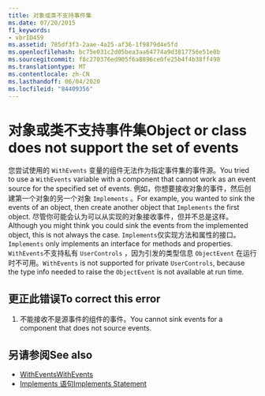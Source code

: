 ```yaml
---
title: 对象或类不支持事件集
ms.date: 07/20/2015
f1_keywords:
- vbrID459
ms.assetid: 785df3f3-2aae-4a25-af36-1f9879d4e5fd
ms.openlocfilehash: bc75e031c2d05bea3aa64774a9d3817756e51e8b
ms.sourcegitcommit: f8c270376ed905f6a8896ce0fe25b4f4b38ff498
ms.translationtype: MT
ms.contentlocale: zh-CN
ms.lasthandoff: 06/04/2020
ms.locfileid: "84409356"
---
```

# <a name="object-or-class-does-not-support-the-set-of-events"></a><span data-ttu-id="7715b-102">对象或类不支持事件集</span><span class="sxs-lookup"><span data-stu-id="7715b-102">Object or class does not support the set of events</span></span>
<span data-ttu-id="7715b-103">您尝试使用的 `WithEvents` 变量的组件无法作为指定事件集的事件源。</span><span class="sxs-lookup"><span data-stu-id="7715b-103">You tried to use a `WithEvents` variable with a component that cannot work as an event source for the specified set of events.</span></span> <span data-ttu-id="7715b-104">例如，你想要接收对象的事件，然后创建第一个对象的另一个对象 `Implements` 。</span><span class="sxs-lookup"><span data-stu-id="7715b-104">For example, you wanted to sink the events of an object, then create another object that `Implements` the first object.</span></span> <span data-ttu-id="7715b-105">尽管你可能会认为可以从实现的对象接收事件，但并不总是这样。</span><span class="sxs-lookup"><span data-stu-id="7715b-105">Although you might think you could sink the events from the implemented object, this is not always the case.</span></span> <span data-ttu-id="7715b-106">`Implements`仅实现方法和属性的接口。</span><span class="sxs-lookup"><span data-stu-id="7715b-106">`Implements` only implements an interface for methods and properties.</span></span> <span data-ttu-id="7715b-107">`WithEvents`不支持私有 `UserControls` ，因为引发的类型信息 `ObjectEvent` 在运行时不可用。</span><span class="sxs-lookup"><span data-stu-id="7715b-107">`WithEvents` is not supported for private `UserControls`, because the type info needed to raise the `ObjectEvent` is not available at run time.</span></span>  
  
## <a name="to-correct-this-error"></a><span data-ttu-id="7715b-108">更正此错误</span><span class="sxs-lookup"><span data-stu-id="7715b-108">To correct this error</span></span>  
  
1. <span data-ttu-id="7715b-109">不能接收不是源事件的组件的事件。</span><span class="sxs-lookup"><span data-stu-id="7715b-109">You cannot sink events for a component that does not source events.</span></span>  
  
## <a name="see-also"></a><span data-ttu-id="7715b-110">另请参阅</span><span class="sxs-lookup"><span data-stu-id="7715b-110">See also</span></span>

- [<span data-ttu-id="7715b-111">WithEvents</span><span class="sxs-lookup"><span data-stu-id="7715b-111">WithEvents</span></span>](../modifiers/withevents.md)
- [<span data-ttu-id="7715b-112">Implements 语句</span><span class="sxs-lookup"><span data-stu-id="7715b-112">Implements Statement</span></span>](../statements/implements-statement.md)
